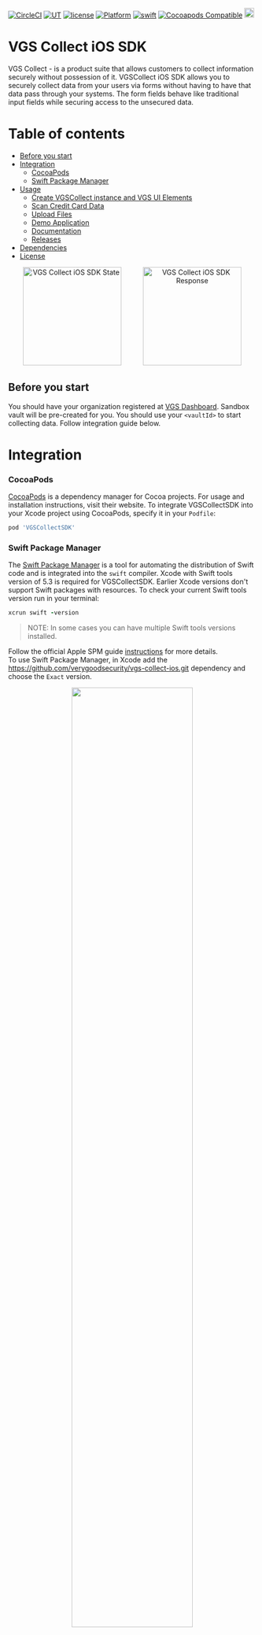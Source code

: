 [![CircleCI](https://circleci.com/gh/verygoodsecurity/vgs-collect-ios/tree/master.svg?style=svg&circle-token=ec7cddc71a1c2f6e99843ef56fdb6898a2ef8f52)](https://circleci.com/gh/verygoodsecurity/vgs-collect-ios/tree/master)
[![UT](https://img.shields.io/badge/Unit_Test-pass-green)]()
[![license](https://img.shields.io/github/license/verygoodsecurity/vgs-collect-ios.svg)]()
[![Platform](https://img.shields.io/cocoapods/p/VGSCollectSDK.svg?style=flat)](https://github.com/verygoodsecurity/vgs-collect-ios)
[![swift](https://img.shields.io/badge/swift-5-orange)]()
[![Cocoapods Compatible](https://img.shields.io/cocoapods/v/VGSCollectSDK.svg?style=flat)](https://cocoapods.org/pods/VGSCollectSDK)
<img src="./VGSZeroData.png" height="20">

# VGS Collect iOS SDK

VGS Collect - is a product suite that allows customers to collect information securely without possession of it. VGSCollect iOS SDK  allows you to securely collect data from your users via forms without having to have that data pass through your systems. The form fields behave like traditional input fields while securing access to the unsecured data.

Table of contents
=================

<!--ts-->
   * [Before you start](#before-you-start)
   * [Integration](#integration)
      * [CocoaPods](#cocoapods)
      * [Swift Package Manager](#swift-package-manager) 
   * [Usage](#usage)
      * [Create VGSCollect instance and VGS UI Elements](#create-vgscollect-instance-and-vgs-ui-elements)
      * [Scan Credit Card Data](#scan-credit-card-data)
      * [Upload Files](#upload-files)
      * [Demo Application](#demo-application)
      * [Documentation](#documentation)
      * [Releases](#releases)
   * [Dependencies](#dependencies)
   * [License](#license)
<!--te-->

<p align="center">
	<img src="https://raw.githubusercontent.com/verygoodsecurity/vgs-collect-ios/canary/vgs-collect-ios-state.png" width="200" alt="VGS Collect iOS SDK State" hspace="20">
	<img src="https://raw.githubusercontent.com/verygoodsecurity/vgs-collect-ios/canary/vgs-collect-ios-response.png" width="200" alt="VGS Collect iOS SDK Response" hspace="20">
</p>


## Before you start
You should have your organization registered at <a href="https://dashboard.verygoodsecurity.com/dashboard/">VGS Dashboard</a>. Sandbox vault will be pre-created for you. You should use your `<vaultId>` to start collecting data. Follow integration guide below.

# Integration

### CocoaPods

[CocoaPods](https://cocoapods.org) is a dependency manager for Cocoa projects. For usage and installation instructions, visit their website. To integrate VGSCollectSDK into your Xcode project using CocoaPods, specify it in your `Podfile`:

```ruby
pod 'VGSCollectSDK'
```

### Swift Package Manager

The [Swift Package Manager](https://swift.org/package-manager/) is a tool for automating the distribution of Swift code and is integrated into the `swift` compiler.
Xcode with Swift tools version of 5.3 is required for VGSCollectSDK. Earlier Xcode versions don't support Swift packages with resources.
To check your current Swift tools version run in your terminal:

```ruby
xcrun swift -version
```

> NOTE: In some cases you can have multiple Swift tools versions installed.


Follow the official Apple SPM guide [instructions](https://developer.apple.com/documentation/xcode/adding_package_dependencies_to_your_app) for more details.  
To use Swift Package Manager, in Xcode add the https://github.com/verygoodsecurity/vgs-collect-ios.git dependency and choose the `Exact` version.
<p align="center">
<img src="images/VGSCollect_CardScan_SPM_1.png" width="70%">
</p>

Select `VGSCollectSDK` and optionally other packages provided with `VGSCollectSDK`:

<p align="center">
<img src="images/VGSCollect_CardScan_SPM_2.png" width="70%">
</p>

## Usage

### Import SDK into your file
```swift

import VGSCollectSDK

```
### Create VGSCollect instance and VGS UI Elements
Use your `<vaultId>` to initialize VGSCollect instance. You can get it in your [organisation dashboard](https://dashboard.verygoodsecurity.com/).

### Code example

<table>
  <tr">
    <th >Here's an example</th>
    <th width="27%">In Action</th>
  </tr>
  <tr>
    <td>Customize  VGSTextFields...</td>
     <th rowspan="2"><img src="add-card.gif"></th>
  </tr>
  <tr>
    <td>

    /// Initialize VGSCollect instance
    var vgsCollect = VGSCollect(id: "vauiltId", environment: .sandbox)

    /// VGS UI Elements
    var cardNumberField = VGSCardTextField()
    var cardHolderNameField = VGSTextField()
    var expCardDateField = VGSTextField()
    var cvcField = VGSTextField()

    /// Native UI Elements
    @IBOutlet weak var stackView: UIStackView!

    override func viewDidLoad() {
        super.viewDidLoad()

        /// Create card number field configuration
        let cardConfiguration = VGSConfiguration(collector: vgsCollect,
	                                         fieldName: "card_number")
        cardConfiguration.type = .cardNumber
        cardConfiguration.isRequiredValidOnly = true

        /// Setup configuration to card number field
        cardNumberField.configuration = cardConfiguration
        cardNumberField.placeholder = "Card Number"
        stackView.addArrangedSubview(cardNumberField)

        /// Setup next textfields...
    }
    ...
  </td>
  </tr>
  <tr>
    <td>... observe filed states </td>
     <th rowspan="2"><img src="state.gif"></th>
  </tr>
  <tr>
    <td>
	
    override func viewDidLoad() {
        super.viewDidLoad()
		
        ...  
		
        /// Observing text fields
        vgsCollect.observeStates = { textFields in

            textFields.forEach({ textField in
                print(textdField.state.description)
                if textdField.state.isValid {
                    textField.borderColor = .grey
                } else {
                    textField.borderColor = .red
                }

                /// CardState is available for VGSCardTextField
                if let cardState = textField.state as? CardState {
                    print(cardState.bin)
                    print(cardState.last4)
                    print(cardState.brand.stringValue)
                }
            })
        }
    }
  </td>
  </tr>
  <tr>
    <td colspan="2">... send data to your Vault</td>
  </tr>
  <tr>
    <td colspan="2">
        
    // ...

    // MARK: - Send data    
    func sendData() {
    
        /// handle fields validation before send data
        guard cardNumberField.state.isValid else {
		print("cardNumberField input is not valid")
        }
	
        /// extra information will be sent together with all sensitive card information
        var extraData = [String: Any]()
        extraData["customKey"] = "Custom Value"

        /// send data to your Vault
        vgsCollect.sendData(path: "/post", extraData: extraData) { [weak self](response) in
          switch response {
            case .success(let code, let data, let response):
              // parse data
            case .failure(let code, let data, let response, let error):
              // handle failed request
              switch code {
                // handle error codes
              }
          }
        }
    }
  </td>
  </tr>
</table>

**VGSCardTextField** automatically detects card provider and display card brand icon in the input field.


### Scan Credit Card Data
VGS Collect SDK provides several card scan solutions for the Payment Card Industry to help protect your businesses and the sensitive information of your consumers. It's required to use only Scan modules provided by VGS, which are audited by VGS PCI requirements.

#### Integrate with Cocoapods

Add 'VGSCollectSDK' alongside with one of scan modules pod:

```ruby
pod 'VGSCollectSDK'

# Add CardIO module to use Card.io as scan provider
pod 'VGSCollectSDK/CardIO' 

# Add CardScan module to use CardScan(Bouncer) as scan provider
pod 'VGSCollectSDK/CardScan' 
```
#### Integrate with Swift Package Manager

Starting with the 1.7.4 release, `VGSCollectSDK` also supports  [CardScan](https://github.com/getbouncer/cardscan-ios) integration via Swift PM.

To use **CardScan** add `VGSCollectSDK`, `VGSCardScanCollector` packages to your target. 

Starting with the 1.7.11 release, `VGSCollectSDK` supports  [CardIO](https://github.com/verygoodsecurity/card.io-iOS-source) integration via Swift PM.

To use **CardIO** add `VGSCollectSDK`, `VGSCardIOCollector` packages to your target. 

#### Integrate with Carthage

Carthage users should point to `VGSCollectSDK` repository and use next generated framework:

-  To use **Card.io**: `VGSCollectSDK`, `VGSCardIOCollector`, and `CardIO`. In your file add `import VGSCardIOCollector`.
-  To use **Card Scan**: `VGSCollectSDK`, `VGSCardScanCollector`, and `CardScan`. In your file add `import VGSCardScanCollector`.

Other submodules can safely be deleted from Carthage Build folder.

> NOTE: At this time, **Carthage** does not provide a way to build only specific repository submodules. All submodules and their dependencies will be built by default. However you can include into your project only submodules that you need.

> NOTE: For **Carthage** users CardScan available only with version 1.0.5048. Use **CocoaPods** or **Swift Package Manager** integration for the latest CardScan version. CardScan supports only **CocoaPods** or **Swift Package Manager** now.

#### Code Example

<table>
  <tr>
    <th>Here's an example</th>
    <th width="25%">In Action</th>
  </tr>
  <tr>
    <td>Setup  VGSCardIOScanController...</td>
    <th rowspan="2"><img src="card-scan.gif"></th>
  </tr>
  <tr>
    <td>
    
    class ViewController: UIViewController {
    	 
        var vgsCollect = VGSCollect(id: "vauiltId", environment: .sandbox)

        /// Init VGSCardIOScanController
        var scanController = VGSCardIOScanController()

        /// Init VGSTextFields...

        override func viewDidLoad() {
            super.viewDidLoad()

            /// set VGSCardIOScanDelegate
            canController.delegate = self
        }

        /// Present scan controller 
        func scanData() {
            scanController.presentCardScanner(on: self,
					animated: true,
				      completion: nil)
        }

        // MARK: - Send data  
        func sendData() {
            /// Send data from VGSTextFields to your Vault
            vgsCollect.sendData{...}
        }
    }
    ...
  </td>
  </tr>
  <tr>
    <td colspan="2">... handle VGSCardIOScanControllerDelegate</td>
  </tr>
  <tr>
    <td colspan="2">
	    
    // ...
    
    /// Implement VGSCardIOScanControllerDelegate methods
    extension ViewController: VGSCardIOScanControllerDelegate {

	    ///Asks VGSTextField where scanned data with type need to be set.
	    func textFieldForScannedData(type: CradIODataType) -> VGSTextField? {
		switch type {
		case .expirationDate:
		    return expCardDateField
		case .cvc:
		    return cvcField
		case .cardNumber:
		    return cardNumberField
		default:
		    return nil
		}
	    }

	    /// When user press Done button on CardIO screen
	    func userDidFinishScan() {
		scanController.dismissCardScanner(animated: true, completion: { [weak self] in
		    /// self?.sendData()
		})
	    }
    }
   
  </td>
  </tr>
</table>

Handle `VGSCardIOScanControllerDelegate` functions. To setup scanned data into specific  VGSTextField implement `textFieldForScannedData:` . If scanned data is valid it will be set in your VGSTextField automatically after user confirmation. Check  `CradIODataType` to get available scand data types.

Don't forget to add **NSCameraUsageDescription** key and description into your App ``Info.plist``.

### Upload Files

You can add a file uploading functionality to your application with **VGSFilePickerController**.

#### Code Example

<table>
  <tr">
    <th  colspan="2>Here's an example</th>
  </tr>
  <tr>
    <td colspan="2">Setup  VGSFilePickerController...</td>
  </tr>
  <tr>
    <td colspan="2">
	    
    class FilePickerViewController: UIViewController, VGSFilePickerControllerDelegate {

	  var vgsCollect = VGSCollect(id: "vailtId", environment: .sandbox)
	  
	  /// Create strong referrence of VGSFilePickerController
	  var pickerController: VGSFilePickerController?

	  override func viewDidLoad() {
	      super.viewDidLoad()

	      /// create picker configuration
	      let filePickerConfig = VGSFilePickerConfiguration(collector: vgsCollect,
	      							fieldName: "secret_doc",
							       fileSource: .photoLibrary)

	      /// init picket controller with configuration
	      pickerController = VGSFilePickerController(configuration: filePickerConfig)

	      /// handle picker delegates
	      pickerController?.delegate = self
	  }

	  /// Present picker controller
	  func presentFilePicker() {
	      pickerController?.presentFilePicker(on: self, animated: true, completion: nil)
	  }
	}
	...
  </td>
  </tr>
  <tr>
    <td>... handle VGSFilePickerControllerDelegate</td>
    <th width="27%">In Action</th>
  </tr>
  <tr>
    <td>
	
	// ...  
	
	// MARK: - VGSFilePickerControllerDelegate
	/// Check file info, selected by user
	func userDidPickFileWithInfo(_ info: VGSFileInfo) {
		let fileInfo = """
			    File info:
			    - fileExtension: \(info.fileExtension ?? "unknown")
			    - size: \(info.size)
			    - sizeUnits: \(info.sizeUnits ?? "unknown")
			    """
		print(fileInfo)
		pickerController?.dismissFilePicker(animated: true,
						  completion: { [weak self] in
						  
			self?.sendFile()
		})
	}

	// Handle cancel file selection
	func userDidSCancelFilePicking() {
		pickerController?.dismissFilePicker(animated: true)
	}

	// Handle errors on picking the file
	func filePickingFailedWithError(_ error: VGSError) {
		pickerController?.dismissFilePicker(animated: true)
	}
   
  </td>
  <td><img src="file-picker.gif"></td>
  </tr>
  <tr>
    <td colspan="2">... send file to your Vault</td>
  </tr>
  <tr>
    <td colspan="2">
	    
	// ...

	// MARK: - Send File	
	/// Send file and extra data
	func sendFile() {
	
		/// add extra data to send request	
		let extraData = ["document_holder": "Joe B"]
    
      /// send file to your Vault
      vgsCollect.sendFile(path: "/post", extraData: extraData) { [weak self](response) in
        switch response {
          case .success(let code, let data, let response):
            /// remove file from VGSCollect storage
            self?.vgsCollect.cleanFiles()
          case .failure(let code, let data, let response, let error):
            // handle failed request
            switch code {
              // handle error codes
            }
        }
      }
	}
  </td>
  </tr>
</table>

Use vgsCollect.cleanFiles() to unassign file from associated VGSCollect instance whenever you need.

## Demo Application
Demo application for collecting card data on iOS is <a href="https://github.com/vgs-samples/very-spacy-food-iOS">here</a>.

Also you can check our [payment optimization demo](./demoapp/demoapp/UseCases/MultiplexingSetup/) with Multiplexing.

### Documentation
-  SDK Documentation: https://www.verygoodsecurity.com/docs/vgs-collect/ios-sdk
-  API Documentation: https://verygoodsecurity.github.io/vgs-collect-ios/

### Releases
To follow `VGSCollectSDK` updates and changes check the [releases](https://github.com/verygoodsecurity/vgs-collect-ios/releases) page.

### Metrics
VGSCollectSDK tracks a few key metrics to understand SDK features usage, which helps us know what areas need improvement. No personal information is tracked.
You can easily opt-out of metrics collection in `VGSAnalyticsClient`:
```
VGSAnalyticsClient.shared.shouldCollectAnalytics = false
```

## Dependencies
- iOS 10+
- Swift 5
- Optional 3rd party libraries:
  - [CardIO](https://github.com/card-io/card.io-iOS-SDK)
  - [Card Scan(Bouncer)](https://github.com/getbouncer/cardscan-ios)

## License

 VGSCollect iOS SDK is released under the MIT license. [See LICENSE](https://github.com/verygoodsecurity/vgs-collect-ios/blob/master/LICENSE) for details.
